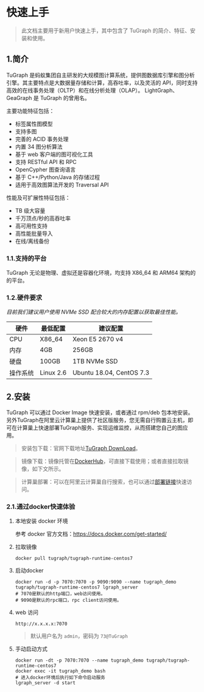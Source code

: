 # 快速上手

> 此文档主要用于新用户快速上手，其中包含了 TuGraph 的简介、特征、安装和使用。

## 1.简介

TuGraph 是蚂蚁集团自主研发的大规模图计算系统，提供图数据库引擎和图分析引擎。其主要特点是大数据量存储和计算，高吞吐率，以及灵活的 API，同时支持高效的在线事务处理（OLTP）和在线分析处理（OLAP）。 LightGraph、GeaGraph 是 TuGraph 的曾用名。

主要功能特征包括：

- 标签属性图模型
- 支持多图
- 完善的 ACID 事务处理
- 内置 34 图分析算法
- 基于 web 客户端的图可视化工具
- 支持 RESTful API 和 RPC
- OpenCypher 图查询语言
- 基于 C++/Python/Java 的存储过程
- 适用于高效图算法开发的 Traversal API

性能及可扩展性特征包括：

- TB 级大容量
- 千万顶点/秒的高吞吐率
- 高可用性支持
- 高性能批量导入
- 在线/离线备份


### 1.1.支持的平台

TuGraph 无论是物理、虚拟还是容器化环境，均支持 X86_64 和 ARM64 架构的的平台。

### 1.2.硬件要求

_目前我们建议用户使用 NVMe SSD 配合较大的内存配置以获取最佳性能。_

| 硬件     | 最低配置  | 建议配置                 |
| -------- | --------- | ------------------------ |
| CPU      | X86_64    | Xeon E5 2670 v4          |
| 内存     | 4GB       | 256GB                    |
| 硬盘     | 100GB     | 1TB NVMe SSD             |
| 操作系统 | Linux 2.6 | Ubuntu 18.04, CentOS 7.3 |

## 2.安装

TuGraph 可以通过 Docker Image 快速安装，或者通过 rpm/deb 包本地安装。另外TuGraph在阿里云计算巢上提供了社区版服务，您无需自行购置云主机，即可在计算巢上快速部署TuGraph服务、实现运维监控，从而搭建您自己的图应用。

> 安装包下载：官网下载地址[TuGraph DownLoad]( https://www.tugraph.org/download )。

> 镜像下载：镜像托管在[DockerHub]( https://hub.docker.com/u/tugraph )，可直接下载使用；或者直接拉取镜像，如下文所示。

> 计算巢部署：可以在阿里云计算巢自行搜索，也可以通过[部署链接]( https://computenest.console.aliyun.com/user/cn-hangzhou/serviceInstanceCreate?ServiceId=service-7b50ea3d20e643da95bf&&isTrial=true )快速访问。

### 2.1.通过docker快速体验

1. 本地安装 docker 环境

   参考 docker 官方文档：https://docs.docker.com/get-started/

2. 拉取镜像
   ```shell
   docker pull tugraph/tugraph-runtime-centos7
   ```

3. 启动docker
   ```shell
   docker run -d -p 7070:7070 -p 9090:9090 --name tugraph_demo tugraph/tugraph-runtime-centos7 lgraph_server
   # 7070是默认的http端口，web访问使用。
   # 9090是默认的rpc端口，rpc client访问使用。
   ```

4. web 访问

   `http://x.x.x.x:7070`

   > 默认用户名为 `admin`，密码为 `73@TuGraph`

5. 手动启动方式
   ```shell
   docker run -dt -p 7070:7070 --name tugraph_demo tugraph/tugraph-runtime-centos7
   docker exec -it tugraph_demo bash
   # 进入docker环境后执行如下命令启动服务
   lgraph_server -d start
   ```